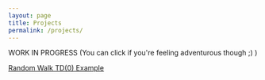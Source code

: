 ```yaml
---
layout: page
title: Projects
permalink: /projects/
---
```


WORK IN PROGRESS (You can click if you're feeling adventurous though ;) )

<a href=https://adeshpande3.github.io/projects/RandomWalkTD.html  target="_blank">Random Walk TD(0) Example</a>


